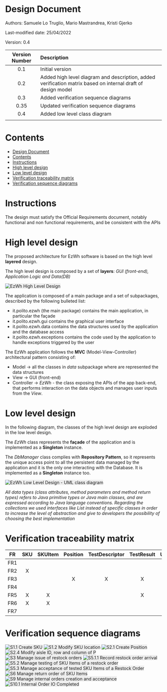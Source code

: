 # Design Document 


Authors: Samuele Lo Truglio, Mario Mastrandrea, Kristi Gjerko

Last-modified date: 25/04/2022

Version: 0.4


| Version Number | Description                                                                                                 |
| :------------: | :---------------------------------------------------------------------------------------------------------- |
|      0.1       | Initial version                                                                                             |
|      0.2       | Added high level diagram and description, added verification matrix based on internal draft of design model |
|      0.3       | Added verification sequence diagrams                                                                        |
|      0.35      | Updated verification sequence diagrams                                                                      |
|      0.4       | Added low level class diagram                                                                               |
|                |                                                                                                             |


# Contents

- [Design Document](#design-document)
- [Contents](#contents)
- [Instructions](#instructions)
- [High level design](#high-level-design)
- [Low level design](#low-level-design)
- [Verification traceability matrix](#verification-traceability-matrix)
- [Verification sequence diagrams](#verification-sequence-diagrams)


# Instructions

The design must satisfy the Official Requirements document, notably functional and non functional requirements, and be consistent with the APIs


# High level design 
The proposed architecture for EzWh software is based on the high level **layered** design. 

The high level design is composed by a set of **layers**: *GUI (front-end), Application Logic and Data(DB)*

<img src="./assets/design/high_level_diagram.png" alt="EzWh High Level Design" style="background-color:#eee">

The application is composed of a main package and a set of subpackages, described by the following bulleted list:

* it.polito.ezwh (the main package) contains the main application, in particular the façade
* it.polito.ezwh.gui contains the graphical user interface
* it.polito.ezwh.data contains the data structures used by the application and the database access
* it.polito.ezwh.exceptions contains the code used by the application to handle exceptions triggered by the user

The EzWh application follows the **MVC** (Model-View-Controller) architectural pattern consisting of:
- Model -> all the classes in *data* subpackage where are represented the data structures
- View -> GUI (front-end)
- Controller -> *EzWh* - the class exposing the APIs of the app back-end, that performs interaction on the data objects and manages user inputs from the *View*.

# Low level design
In the following diagram, the classes of the high level design are exploded in the low level design.

The *EzWh* class represents the **façade** of the application and is implemented as a **Singleton** instance.

The *DbManager* class complies with **Repository Pattern**, so it represents the unique access point to all the persistent data managed by the application and it is the only one interacting with the Database. It is implemented as a **Singleton** instance too.

<img src="./assets/design/DesignDiagram.png" alt="EzWh Low Level Design - UML class diagram" style="background-color:#eee">

*All data types (class attributes, method parameters and method return types) refers to Java primitive types or Java main classes, and are expressed according to Java language conventions. Regarding the collections we used interfaces like List instead of specific classes in order to increase the level of abstraction and give to developers the possibility of choosing the best implementation*


# Verification traceability matrix

|  FR   |  SKU  | SKUItem | Position | TestDescriptor | TestResult | User  | RestockOrder | ReturnOrder | InternalOrder | Item  | EzWh  | DbManager|
| :---: | :---: | :-----: | :------: | :------------: | :--------: | :---: | :----------: | :---------: | :-----------: | :---: | :---: | :---:|
|  FR1  |       |         |          |                |            |   X   |              |             |               |       |   X   |   X   |
|  FR2  |   X   |         |          |                |            |       |              |             |               |       |   X   | X   |
|  FR3  |       |         |    X     |       X        |     X      |       |              |             |               |       |   X   | X   |
|  FR4  |       |         |          |                |            |   X   |              |             |               |       |   X   | X   |
|  FR5  |   X   |    X    |          |                |     X      |   X   |      X       |      X      |               |       |   X   | X   |
|  FR6  |   X   |    X    |          |                |            |       |              |             |       X       |       |   X   | X   |
|  FR7  |       |         |          |                |            |       |              |             |               |   X   |   X   | X   |


# Verification sequence diagrams 

<img src="./assets/design/sequence_diagram/S1.1%20Create%20SKU.png" alt="S1.1 Create SKU" style="background-color:#eee">

<img src="./assets/design/sequence_diagram/S1.2%20Modify%20SKU%20location.png" alt="S1.2 Modify SKU location" style="background-color:#eee">

<img src="./assets/design/sequence_diagram/S2.1%20Create%20Position.png" alt="S2.1 Create Position" style="background-color:#eee">

<img src="./assets/design/sequence_diagram/S2.4%20Modify%20aisle%20ID%2C%20row%20and%20column%20of%20P.png" alt="S2.4 Modify aisle ID, row and column of P" style="background-color:#eee">

<img src="./assets/design/sequence_diagram/UC3%20%20Manage%20issue%20of%20restock%20orders.png" alt="S3 Manage issue of restock orders" style="background-color:#eee">

<img src="./assets/design/sequence_diagram/S5.1.1%20Record%20restock%20order%20arrival.png" alt="S5.1.1 Record restock order arrival" style="background-color:#eee">

<img src="./assets/design/sequence_diagram/UC5.2%20Manage%20testing%20of%20SKU%20Items%20of%20a%20restock%20Order.png" alt="S5.2 Manage testing of SKU Items of a restock order" style="background-color:#eee">

<img src="./assets/design/sequence_diagram/UC5.3%20Manage%20acceptance%20of%20tested%20SKU%20Items%20of%20a%20restock%20Order.png" alt="S5.3 Manage acceptance of tested SKU Items of a Restock Order" style="background-color:#eee">

<img src="./assets/design/sequence_diagram/UC6%20Manage%20return%20order%20of%20SKU%20items.png" alt="S6 Manage return order of SKU Items" style="background-color:#eee">

<img src="./assets/design/sequence_diagram/UC9%20Manage%20internal%20orders%20creation%20and%20acceptance.png" alt="S9 Manage internal orders creation and acceptance" style="background-color:#eee">

<img src="./assets/design/sequence_diagram/S10.1%20Internal%20Order%20IO%20Completed.png" alt="S10.1 Internal Order IO Completed" style="background-color:#eee">

